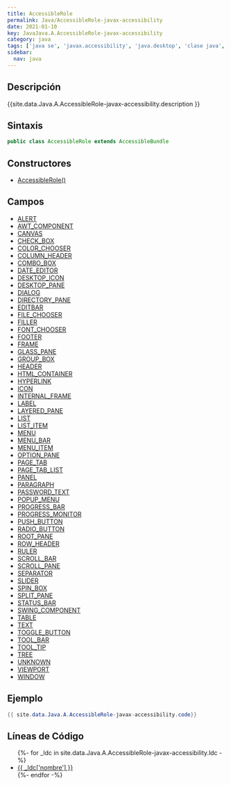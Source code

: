 ```yaml
---
title: AccessibleRole
permalink: Java/AccessibleRole-javax-accessibility
date: 2021-01-10
key: JavaJava.A.AccessibleRole-javax-accessibility
category: java
tags: ['java se', 'javax.accessibility', 'java.desktop', 'clase java', 'Java 1.0']
sidebar: 
  nav: java
---
```


## Descripción
{{site.data.Java.A.AccessibleRole-javax-accessibility.description }}

## Sintaxis
~~~java
public class AccessibleRole extends AccessibleBundle
~~~

## Constructores
* [AccessibleRole()](/Java/AccessibleRole-javax-accessibility/AccessibleRole/)

## Campos
* [ALERT](/Java/AccessibleRole-javax-accessibility/ALERT)
* [AWT_COMPONENT](/Java/AccessibleRole-javax-accessibility/AWT_COMPONENT)
* [CANVAS](/Java/AccessibleRole-javax-accessibility/CANVAS)
* [CHECK_BOX](/Java/AccessibleRole-javax-accessibility/CHECK_BOX)
* [COLOR_CHOOSER](/Java/AccessibleRole-javax-accessibility/COLOR_CHOOSER)
* [COLUMN_HEADER](/Java/AccessibleRole-javax-accessibility/COLUMN_HEADER)
* [COMBO_BOX](/Java/AccessibleRole-javax-accessibility/COMBO_BOX)
* [DATE_EDITOR](/Java/AccessibleRole-javax-accessibility/DATE_EDITOR)
* [DESKTOP_ICON](/Java/AccessibleRole-javax-accessibility/DESKTOP_ICON)
* [DESKTOP_PANE](/Java/AccessibleRole-javax-accessibility/DESKTOP_PANE)
* [DIALOG](/Java/AccessibleRole-javax-accessibility/DIALOG)
* [DIRECTORY_PANE](/Java/AccessibleRole-javax-accessibility/DIRECTORY_PANE)
* [EDITBAR](/Java/AccessibleRole-javax-accessibility/EDITBAR)
* [FILE_CHOOSER](/Java/AccessibleRole-javax-accessibility/FILE_CHOOSER)
* [FILLER](/Java/AccessibleRole-javax-accessibility/FILLER)
* [FONT_CHOOSER](/Java/AccessibleRole-javax-accessibility/FONT_CHOOSER)
* [FOOTER](/Java/AccessibleRole-javax-accessibility/FOOTER)
* [FRAME](/Java/AccessibleRole-javax-accessibility/FRAME)
* [GLASS_PANE](/Java/AccessibleRole-javax-accessibility/GLASS_PANE)
* [GROUP_BOX](/Java/AccessibleRole-javax-accessibility/GROUP_BOX)
* [HEADER](/Java/AccessibleRole-javax-accessibility/HEADER)
* [HTML_CONTAINER](/Java/AccessibleRole-javax-accessibility/HTML_CONTAINER)
* [HYPERLINK](/Java/AccessibleRole-javax-accessibility/HYPERLINK)
* [ICON](/Java/AccessibleRole-javax-accessibility/ICON)
* [INTERNAL_FRAME](/Java/AccessibleRole-javax-accessibility/INTERNAL_FRAME)
* [LABEL](/Java/AccessibleRole-javax-accessibility/LABEL)
* [LAYERED_PANE](/Java/AccessibleRole-javax-accessibility/LAYERED_PANE)
* [LIST](/Java/AccessibleRole-javax-accessibility/LIST)
* [LIST_ITEM](/Java/AccessibleRole-javax-accessibility/LIST_ITEM)
* [MENU](/Java/AccessibleRole-javax-accessibility/MENU)
* [MENU_BAR](/Java/AccessibleRole-javax-accessibility/MENU_BAR)
* [MENU_ITEM](/Java/AccessibleRole-javax-accessibility/MENU_ITEM)
* [OPTION_PANE](/Java/AccessibleRole-javax-accessibility/OPTION_PANE)
* [PAGE_TAB](/Java/AccessibleRole-javax-accessibility/PAGE_TAB)
* [PAGE_TAB_LIST](/Java/AccessibleRole-javax-accessibility/PAGE_TAB_LIST)
* [PANEL](/Java/AccessibleRole-javax-accessibility/PANEL)
* [PARAGRAPH](/Java/AccessibleRole-javax-accessibility/PARAGRAPH)
* [PASSWORD_TEXT](/Java/AccessibleRole-javax-accessibility/PASSWORD_TEXT)
* [POPUP_MENU](/Java/AccessibleRole-javax-accessibility/POPUP_MENU)
* [PROGRESS_BAR](/Java/AccessibleRole-javax-accessibility/PROGRESS_BAR)
* [PROGRESS_MONITOR](/Java/AccessibleRole-javax-accessibility/PROGRESS_MONITOR)
* [PUSH_BUTTON](/Java/AccessibleRole-javax-accessibility/PUSH_BUTTON)
* [RADIO_BUTTON](/Java/AccessibleRole-javax-accessibility/RADIO_BUTTON)
* [ROOT_PANE](/Java/AccessibleRole-javax-accessibility/ROOT_PANE)
* [ROW_HEADER](/Java/AccessibleRole-javax-accessibility/ROW_HEADER)
* [RULER](/Java/AccessibleRole-javax-accessibility/RULER)
* [SCROLL_BAR](/Java/AccessibleRole-javax-accessibility/SCROLL_BAR)
* [SCROLL_PANE](/Java/AccessibleRole-javax-accessibility/SCROLL_PANE)
* [SEPARATOR](/Java/AccessibleRole-javax-accessibility/SEPARATOR)
* [SLIDER](/Java/AccessibleRole-javax-accessibility/SLIDER)
* [SPIN_BOX](/Java/AccessibleRole-javax-accessibility/SPIN_BOX)
* [SPLIT_PANE](/Java/AccessibleRole-javax-accessibility/SPLIT_PANE)
* [STATUS_BAR](/Java/AccessibleRole-javax-accessibility/STATUS_BAR)
* [SWING_COMPONENT](/Java/AccessibleRole-javax-accessibility/SWING_COMPONENT)
* [TABLE](/Java/AccessibleRole-javax-accessibility/TABLE)
* [TEXT](/Java/AccessibleRole-javax-accessibility/TEXT)
* [TOGGLE_BUTTON](/Java/AccessibleRole-javax-accessibility/TOGGLE_BUTTON)
* [TOOL_BAR](/Java/AccessibleRole-javax-accessibility/TOOL_BAR)
* [TOOL_TIP](/Java/AccessibleRole-javax-accessibility/TOOL_TIP)
* [TREE](/Java/AccessibleRole-javax-accessibility/TREE)
* [UNKNOWN](/Java/AccessibleRole-javax-accessibility/UNKNOWN)
* [VIEWPORT](/Java/AccessibleRole-javax-accessibility/VIEWPORT)
* [WINDOW](/Java/AccessibleRole-javax-accessibility/WINDOW)

## Ejemplo
~~~java
{{ site.data.Java.A.AccessibleRole-javax-accessibility.code}}
~~~

## Líneas de Código
<ul>
{%- for _ldc in site.data.Java.A.AccessibleRole-javax-accessibility.ldc -%}
   <li>
       <a href="{{_ldc['url'] }}">{{ _ldc['nombre'] }}</a>
   </li>
{%- endfor -%}
</ul>
